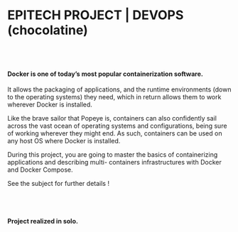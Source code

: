 # EPITECH PROJECT | DEVOPS (chocolatine)
<br> <br/>
#### Docker is one of today’s most popular containerization software.

It allows the packaging of applications, and the runtime environments (down to the operating systems) they need, which in return allows them to work wherever Docker is installed.

Like the brave sailor that Popeye is, containers can also confidently sail across the vast ocean of operating systems and configurations, being sure of working wherever they might end. As such, containers can be used on any host OS where Docker is installed.

During this project, you are going to master the basics of containerizing applications and describing multi- containers infrastructures with Docker and Docker Compose.

See the subject for further details !

<br> <br/>
#### Project realized in solo.
